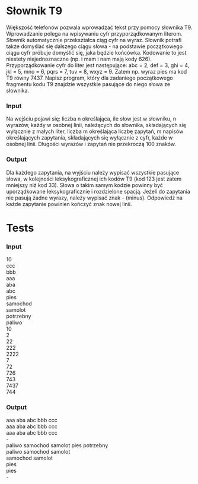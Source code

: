 # Słownik T9
Większość telefonów pozwala wprowadzać tekst przy pomocy słownika T9. Wprowadzanie polega na wpisywaniu cyfr przyporządkowanym literom. Słownik automatycznie przekształca ciąg cyfr na wyraz. Słownik potrafi także domyślać się dalszego ciągu słowa - na podstawie początkowego ciągu cyfr próbuje domyślić się, jaka będzie końcówka. Kodowanie to jest niestety niejednoznaczne (np. i mam i nam mają kody 626). Przyporządkowanie cyfr do liter jest następujące: abc = 2, def = 3, ghi = 4, jkl = 5, mno = 6, pqrs = 7, tuv = 8, wxyz = 9. Zatem np. wyraz pies ma kod T9 równy 7437. Napisz program, który dla zadaniego początkowego fragmentu kodu T9 znajdzie wszystkie pasujące do niego słowa ze słownika.

### Input
Na wejściu pojawi się: liczba n określająca, ile słow jest w słowniku, n wyrazów, każdy w osobnej linii, należących do słownika, składających się wyłącznie z małych liter, liczba m określająca liczbę zapytań, m napisów określających zapytania, składających się wyłącznie z cyfr, każde w osobnej linii. Długości wyrazów i zapytań nie przekroczą 100 znaków.

### Output
Dla każdego zapytania, na wyjściu należy wypisać wszystkie pasujące słowa, w kolejności leksykograficznej ich kodów T9 (kod 123 jest zatem mniejszy niż kod 33). Słowa o takim samym kodzie powinny być uporządkowane leksykograficznie i rozdzielone spacją. Jeżeli do zapytania nie pasują żadne wyrazy, należy wypisać znak - (minus). Odpowiedź na każde zapytanie powinien kończyć znak nowej linii.

# Tests
### Input
10 <br />
ccc <br />
bbb <br />
aaa <br />
aba <br />
abc <br />
pies <br />
samochod <br />
samolot <br />
potrzebny <br />
paliwo <br />
10 <br />
2 <br />
22 <br />
222 <br />
2222 <br />
7 <br />
72 <br />
726 <br />
743 <br />
7437 <br />
744

### Output
aaa aba abc bbb ccc <br /> 
aaa aba abc bbb ccc <br />
aaa aba abc bbb ccc <br />
\- <br />
paliwo samochod samolot pies potrzebny <br />
paliwo samochod samolot <br />
samochod samolot <br />
pies <br />
pies <br />
\-